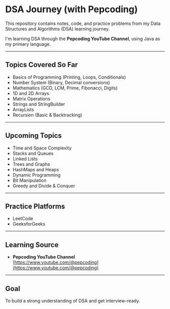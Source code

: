 # DSA Journey (with Pepcoding)

This repository contains notes, code, and practice problems from my Data Structures and Algorithms (DSA) learning journey.

I'm learning DSA through the **Pepcoding YouTube Channel**, using Java as my primary language.

---

## Topics Covered So Far

- Basics of Programming (Printing, Loops, Conditionals)
- Number System (Binary, Decimal conversions)
- Mathematics (GCD, LCM, Prime, Fibonacci, Digits)
- 1D and 2D Arrays
- Matrix Operations
- Strings and StringBuilder
- ArrayLists
- Recursion (Basic & Backtracking)

---

## Upcoming Topics

- Time and Space Complexity
- Stacks and Queues
- Linked Lists
- Trees and Graphs
- HashMaps and Heaps
- Dynamic Programming
- Bit Manipulation
- Greedy and Divide & Conquer

---

## Practice Platforms

- LeetCode
- GeeksforGeeks

---

## Learning Source

- **Pepcoding YouTube Channel**  
  [https://www.youtube.com/@pepcoding](https://www.youtube.com/@pepcoding)

---

## Goal

To build a strong understanding of DSA and get interview-ready.

